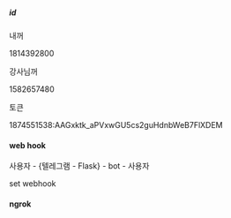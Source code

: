 ##### id

내꺼

1814392800

강사님꺼

1582657480

토큰

1874551538:AAGxktk_aPVxwGU5cs2guHdnbWeB7FlXDEM

#### web hook

사용자 - {텔레그램 - Flask} - bot - 사용자

set webhook

#### ngrok

